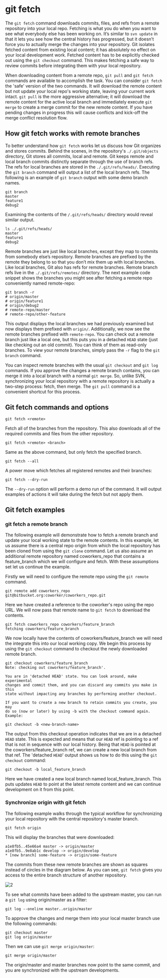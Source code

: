 # git fetch

The `git fetch` command downloads commits, files, and refs from a remote repository into your local repo. Fetching is what you do when you want to see what everybody else has been working on. It’s similar to `svn update` in that it lets you see how the central history has progressed, but it doesn’t force you to actually merge the changes into your repository. Git isolates fetched content from existing local content; it has absolutely no effect on your local development work. Fetched content has to be explicitly checked out using the `git checkout` command. This makes fetching a safe way to review commits before integrating them with your local repository.

When downloading content from a remote repo, `git pull` and `git fetch` commands are available to accomplish the task. You can consider `git fetch` the 'safe' version of the two commands. It will download the remote content but not update your local repo's working state, leaving your current work intact. `git pull` is the more aggressive alternative; it will download the remote content for the active local branch and immediately execute `git merge` to create a merge commit for the new remote content. If you have pending changes in progress this will cause conflicts and kick-off the merge conflict resolution flow.

## How git fetch works with remote branches

To better understand how `git fetch` works let us discuss how Git organizes and stores commits. Behind the scenes, in the repository's `./.git/objects` directory, Git stores all commits, local and remote. Git keeps remote and local branch commits distinctly separate through the use of branch refs. The refs for local branches are stored in the `./.git/refs/heads/`. Executing the `git branch` command will output a list of the local branch refs. The following is an example of `git branch` output with some demo branch names.

```
git branch
master
feature1
debug2
```

Examining the contents of the `/.git/refs/heads/` directory would reveal similar output.

```
ls ./.git/refs/heads/
master
feature1
debug2
```

Remote branches are just like local branches, except they map to commits from somebody else’s repository. Remote branches are prefixed by the remote they belong to so that you don’t mix them up with local branches. Like local branches, Git also has refs for remote branches. Remote branch refs live in the `./.git/refs/remotes/` directory. The next example code snippet shows the branches you might see after fetching a remote repo conveniently named remote-repo:

```
git branch -r
# origin/master
# origin/feature1
# origin/debug2
# remote-repo/master
# remote-repo/other-feature
```

This output displays the local branches we had previously examined but now displays them prefixed with `origin/`. Additionally, we now see the remote branches prefixed with `remote-repo`. You can check out a remote branch just like a local one, but this puts you in a detached `HEAD` state (just like checking out an old commit). You can think of them as read-only branches. To view your remote branches, simply pass the `-r` flag to the `git branch` command.

You can inspect remote branches with the usual `git checkout` and `git log` commands. If you approve the changes a remote branch contains, you can merge it into a local branch with a normal `git merge`. So, unlike SVN, synchronizing your local repository with a remote repository is actually a two-step process: fetch, then merge. The `git pull` command is a convenient shortcut for this process.

## Git fetch commands and options

```
git fetch <remote>
```

Fetch all of the branches from the repository. This also downloads all of the required commits and files from the other repository.

```
git fetch <remote> <branch>
```

Same as the above command, but only fetch the specified branch.

```
git fetch --all
```

A power move which fetches all registered remotes and their branches:

```
git fetch --dry-run
```

The `--dry-run` option will perform a demo run of the command. It will output examples of actions it will take during the fetch but not apply them.

## Git fetch examples

### git fetch a remote branch

The following example will demonstrate how to fetch a remote branch and update your local working state to the remote contents. In this example, let us assume there is a central repo origin from which the local repository has been cloned from using the `git clone` command. Let us also assume an additional remote repository named coworkers_repo that contains a feature_branch which we will configure and fetch. With these assumptions set let us continue the example.

Firstly we will need to configure the remote repo using the `git remote` command.

```
git remote add coworkers_repo git@bitbucket.org:coworker/coworkers_repo.git
```

Here we have created a reference to the coworker's repo using the repo URL. We will now pass that remote name to `git fetch` to download the contents.

```
git fetch coworkers_repo coworkers/feature_branch
fetching coworkers/feature_branch
```

We now locally have the contents of coworkers/feature_branch we will need the integrate this into our local working copy. We begin this process by using the `git checkout` command to checkout the newly downloaded remote branch.

```
git checkout coworkers/feature_branch
Note: checking out coworkers/feature_branch'.

You are in 'detached HEAD' state. You can look around, make experimental
changes and commit them, and you can discard any commits you make in this
state without impacting any branches by performing another checkout.

If you want to create a new branch to retain commits you create, you may
do so (now or later) by using -b with the checkout command again. Example:

git checkout -b <new-branch-name>
```

The output from this checkout operation indicates that we are in a detached `HEAD` state. This is expected and means that our `HEAD` ref is pointing to a ref that is not in sequence with our local history. Being that `HEAD` is pointed at the coworkers/feature_branch ref, we can create a new local branch from that ref. The 'detached `HEAD`' output shows us how to do this using the `git checkout` command:

```
git checkout -b local_feature_branch
```

Here we have created a new local branch named local_feature_branch. This puts updates `HEAD` to point at the latest remote content and we can continue development on it from this point.

### Synchronize origin with git fetch

The following example walks through the typical workflow for synchronizing your local repository with the central repository's master branch.

```
git fetch origin
```

This will display the branches that were downloaded:

```
a1e8fb5..45e66a4 master -> origin/master
a1e8fb5..9e8ab1c develop -> origin/develop
* [new branch] some-feature -> origin/some-feature
```

The commits from these new remote branches are shown as squares instead of circles in the diagram below. As you can see, `git fetch` gives you access to the entire branch structure of another repository.

![2](/home/luffy/Pictures/2.png)

To see what commits have been added to the upstream master, you can run a `git log` using origin/master as a filter:  

```
git log --oneline master..origin/master
```

To approve the changes and merge them into your local master branch use the following commands:

```
git checkout master
git log origin/master
```

Then we can use `git merge origin/master`:

```
git merge origin/master
```

The origin/master and master branches now point to the same commit, and you are synchronized with the upstream developments.

